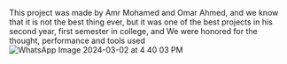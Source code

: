 This project was made by Amr Mohamed and Omar Ahmed, and we know that it is not the best thing ever, but it was one of the best projects in his second year, first semester in college, and
We were honored for the thought, performance and tools used
![WhatsApp Image 2024-03-02 at 4 40 03 PM](https://github.com/amrnibo/x-gym/assets/61125315/c27ef3f5-a706-4743-bfcc-350c752760ed)
